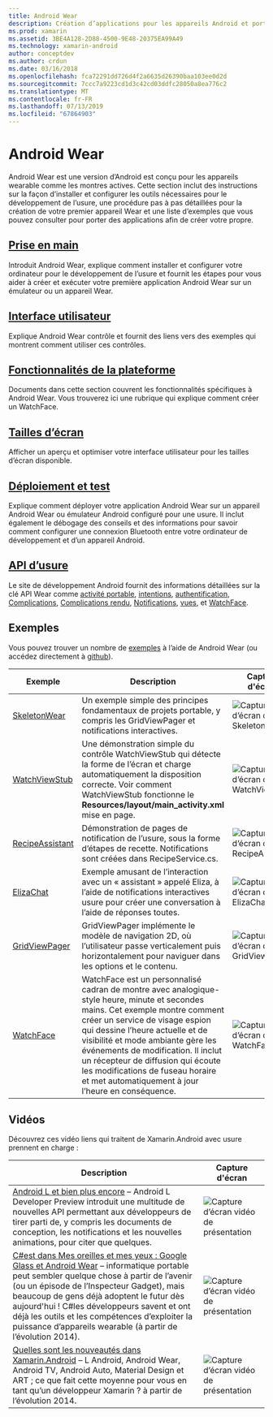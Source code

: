 ```yaml
---
title: Android Wear
description: Création d’applications pour les appareils Android et portable.
ms.prod: xamarin
ms.assetid: 3BE4A128-2D88-4500-9E48-20375EA99A49
ms.technology: xamarin-android
author: conceptdev
ms.author: crdun
ms.date: 03/16/2018
ms.openlocfilehash: fca72291dd726d4f2a6635d26390baa103ee0d2d
ms.sourcegitcommit: 7ccc7a9223cd1d3c42cd03ddfc28050a8ea776c2
ms.translationtype: MT
ms.contentlocale: fr-FR
ms.lasthandoff: 07/13/2019
ms.locfileid: "67864903"
---
```

# <a name="android-wear"></a>Android Wear

Android Wear est une version d’Android est conçu pour les appareils wearable comme les montres actives. Cette section inclut des instructions sur la façon d’installer et configurer les outils nécessaires pour le développement de l’usure, une procédure pas à pas détaillées pour la création de votre premier appareil Wear et une liste d’exemples que vous pouvez consulter pour porter des applications afin de créer votre propre.

## <a name="getting-startedandroidwearget-startedindexmd"></a>[Prise en main](~/android/wear/get-started/index.md)

Introduit Android Wear, explique comment installer et configurer votre ordinateur pour le développement de l’usure et fournit les étapes pour vous aider à créer et exécuter votre première application Android Wear sur un émulateur ou un appareil Wear.

## <a name="user-interfaceandroidwearuser-interfaceindexmd"></a>[Interface utilisateur](~/android/wear/user-interface/index.md)

Explique Android Wear contrôle et fournit des liens vers des exemples qui montrent comment utiliser ces contrôles.

## <a name="platform-featuresandroidwearplatformindexmd"></a>[Fonctionnalités de la plateforme](~/android/wear/platform/index.md)

Documents dans cette section couvrent les fonctionnalités spécifiques à Android Wear. Vous trouverez ici une rubrique qui explique comment créer un WatchFace.

## <a name="screen-sizesandroidwearscreen-sizesmd"></a>[Tailles d’écran](~/android/wear/screen-sizes.md)

Afficher un aperçu et optimiser votre interface utilisateur pour les tailles d’écran disponible.

## <a name="deployment--testingandroidweardeploy-testindexmd"></a>[Déploiement et test](~/android/wear/deploy-test/index.md)

Explique comment déployer votre application Android Wear sur un appareil Android Wear ou émulateur Android configuré pour une usure. Il inclut également le débogage des conseils et des informations pour savoir comment configurer une connexion Bluetooth entre votre ordinateur de développement et d’un appareil Android.

## <a name="wear-apishttpsdeveloperandroidcomreferenceandroidsupportwearable"></a>[API d’usure](https://developer.android.com/reference/android/support/wearable)

Le site de développement Android fournit des informations détaillées sur la clé API Wear comme [activité portable](https://developer.android.com/reference/android/support/wearable/activity/package-summary.html), [intentions](https://developer.android.com/reference/com/google/android/wearable/intent/package-summary.html), [authentification](https://developer.android.com/reference/android/support/wearable/authentication/package-summary.html), [ Complications](https://developer.android.com/reference/android/support/wearable/complications/package-summary.html), [Complications rendu](https://developer.android.com/reference/android/support/wearable/complications/rendering/package-summary.html), [Notifications](https://developer.android.com/reference/android/support/wearable/notifications/package-summary.html), [vues](https://developer.android.com/reference/android/support/wearable/view/package-summary.html), et [WatchFace](https://developer.android.com/reference/android/support/wearable/watchface/package-summary.html).



## <a name="samples"></a>Exemples

Vous pouvez trouver un nombre de [exemples](https://developer.xamarin.com/samples/android/Android%20Wear/) à l’aide de Android Wear (ou accédez directement à [github](https://github.com/xamarin/monodroid-samples/tree/master/wear)).

|Exemple|Description|Capture d'écran|
|--- |--- |--- |
|[SkeletonWear](https://developer.xamarin.com/samples/monodroid/wear/SkeletonWear/)|Un exemple simple des principes fondamentaux de projets portable, y compris les GridViewPager et notifications interactives.|![Capture d’écran de Skeletonwear](images/skeleton.png)|
|[WatchViewStub](https://developer.xamarin.com/samples/monodroid/wear/WatchViewStub/)|Une démonstration simple du contrôle WatchViewStub qui détecte la forme de l’écran et charge automatiquement la disposition correcte. Voir comment WatchViewStub fonctionne le **Resources/layout/main_activity.xml** mise en page.|![Capture d’écran de WatchViewStub](images/watchview.png)|
|[RecipeAssistant](https://developer.xamarin.com/samples/monodroid/wear/RecipeAssistant/)|Démonstration de pages de notification de l’usure, sous la forme d’étapes de recette. Notifications sont créées dans RecipeService.cs.|![Capture d’écran de RecipeAssistant](images/recipeassist.png)|
|[ElizaChat](https://developer.xamarin.com/samples/monodroid/wear/ElizaChat/)|Exemple amusant de l’interaction avec un « assistant » appelé Eliza, à l’aide de notifications interactives usure pour créer une conversation à l’aide de réponses toutes.|![Capture d’écran de ElizaChat](images/eliza.png)|
|[GridViewPager](https://developer.xamarin.com/samples/monodroid/wear/GridViewPager/)|GridViewPager implémente le modèle de navigation 2D, où l’utilisateur passe verticalement puis horizontalement pour naviguer dans les options et le contenu.|![Capture d’écran de GridViewPager](images/gridviewpager.png)|
|[WatchFace](https://developer.xamarin.com/samples/monodroid/wear/WatchFace)|WatchFace est un personnalisé cadran de montre avec analogique-style heure, minute et secondes mains. Cet exemple montre comment créer un service de visage espion qui dessine l’heure actuelle et de visibilité et mode ambiante gère les événements de modification. Il inclut un récepteur de diffusion qui écoute les modifications de fuseau horaire et met automatiquement à jour l’heure en conséquence.|![Capture d’écran de WatchFace](images/gridviewpager.png)|


## <a name="videos"></a>Vidéos

Découvrez ces vidéo liens qui traitent de Xamarin.Android avec usure prennent en charge :

|Description|Capture d'écran|
|--- |--- |
|[Android L et bien plus encore](https://blog.xamarin.com/webinar-recording-android-l-and-so-much-more/) &ndash; Android L Developer Preview introduit une multitude de nouvelles API permettant aux développeurs de tirer parti de, y compris les documents de conception, les notifications et les nouvelles animations, pour citer que quelques.|![Capture d’écran vidéo de présentation](images/video-android-l.png)|
|[C#est dans Mes oreilles et mes yeux : Google Glass et Android Wear](https://www.youtube.com/watch?v=80H8tXByZQc) &ndash; informatique portable peut sembler quelque chose à partir de l’avenir (ou un épisode de l’Inspecteur Gadget), mais beaucoup de gens déjà adoptent le futur dès aujourd'hui ! C#les développeurs savent et ont déjà les outils et les compétences d’exploiter la puissance d’appareils wearable (à partir de l’évolution 2014).|![Capture d’écran vidéo de présentation](images/video-eyes-ears.png)|
|[Quelles sont les nouveautés dans Xamarin.Android](https://www.youtube.com/watch?v=Gpqc2XZIQfU) &ndash; L Android, Android Wear, Android TV, Android Auto, Material Design et ART ; ce que fait cette moyenne pour vous en tant qu’un développeur Xamarin ? à partir de l’évolution 2014.|![Capture d’écran vidéo de présentation](Images/video-whats-new.png)|


<!--

March 18
https://blog.xamarin.com/android-wear/

August 14
https://blog.xamarin.com/android-l-developer-preview-android-wear-support/

August 27
https://blog.xamarin.com/tips-for-your-first-android-wear-app/

Watch Face
https://github.com/Redth/Xamarin.Wear.WatchFace
-->
